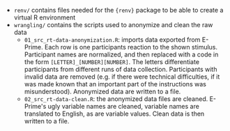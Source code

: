 - `renv/` contains files needed for the `{renv}` package to be able to create
a virtual R environment
- `wrangling/` contains the scripts used to anonymize and clean the raw data
    - `01_src_rt-data-anonymization.R`: imports data exported from E-Prime. Each
    row is one participants reaction to the shown stimulus. Participant names
    are normalized, and then replaced with a code in the form
    `[LETTER]_[NUMBER][NUMBER]`. The letters differentiate participants from
    different runs of data collection. Participants with invalid data are
    removed (e.g. if there were technical difficulties, if it was made known
    that an important part of the instructions was misunderstood). Anonymized
    data are written to a file.
    - `02_src_rt-data-clean.R`: the anonymized data files are cleaned. E-Prime's
    ugly variable names are cleaned, variable names are translated to English,
    as are variable values. Clean data is then written to a file.
